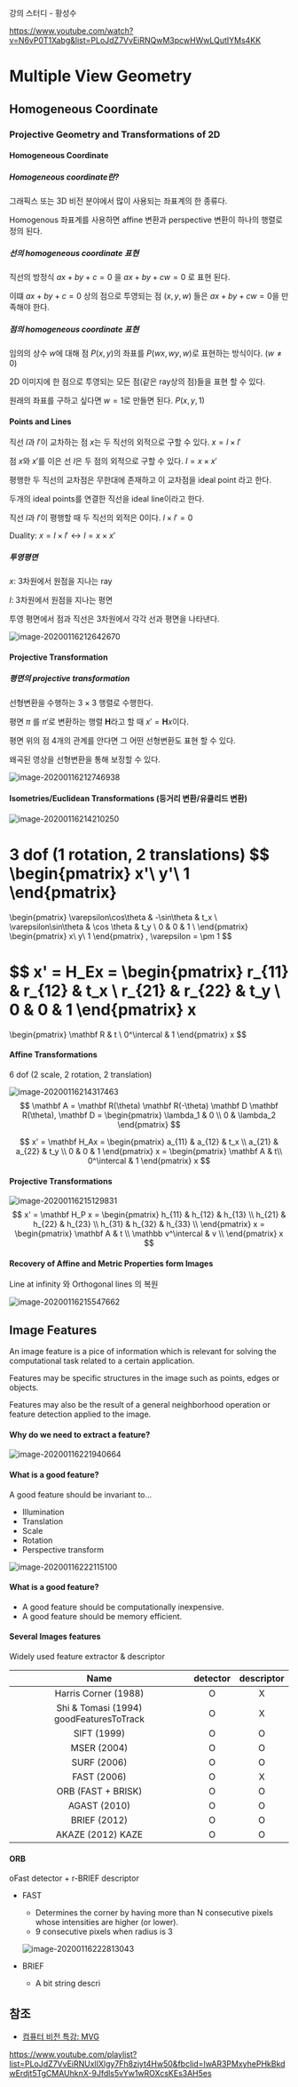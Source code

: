 강의 스터디 - 황성수

https://www.youtube.com/watch?v=N6vP0T1Xabg&list=PLoJdZ7VvEiRNQwM3pcwHWwLQutIYMs4KK

# Multiple View Geometry

## Homogeneous Coordinate

### Projective Geometry and Transformations of 2D

#### Homogeneous Coordinate

##### Homogeneous coordinate란?

그래픽스 또는 3D 비전 분야에서 많이 사용되는 좌표계의 한 종류다.

Homogenous 좌표계를 사용하면 affine 변환과 perspective 변환이 하나의 행렬로 정의 된다.

##### 선의 homogeneous coordinate 표현

직선의 방정식 $ax + by + c = 0$ 을 $ax + by + cw = 0$ 로 표현 된다.

이떄 $ax + by + c = 0$ 상의 점으로 투영되는 점 $(x, y, w)$ 들은 $ax + by + cw = 0$을 만족해야 한다.

##### 점의 homogeneous coordinate 표현

임의의 상수 $w$에 대해 점 $P(x, y)$의 좌표를 $P(wx, wy, w)$로 표현하는 방식이다. $(w \ne 0)$

2D 이미지에 한 점으로 투영되는 모든 점(같은 ray상의 점)들을 표현 할 수 있다.

원래의 좌표를 구하고 싶다면 $w = 1$로 만들면 된다. $P(x, y, 1)$

#### Points and Lines

직선 $l$과 $l'$이 교차하는 점 $x$는 두 직선의 외적으로 구할 수 있다. $x=l\times l'$

점 $x$와 $x'$를 이은 선 $l$은 두 점의 외적으로 구할 수 있다. $l=x\times x'$

평행한 두 직선의 교차점은 무한대에 존재하고 이 교차점을 ideal point 라고 한다.

두개의 ideal points를 연결한 직선을 ideal line이라고 한다.

직선 $l$과 $l'$이 평행할 때 두 직선의 외적은 $0$이다. $l \times l' = 0$

Duality: $x = l \times l' \leftrightarrow l = x \times x'$

##### 투영평면

$x$: 3차원에서 원점을 지나는 ray

$l$: 3차원에서 원점을 지나는 평면

투영 평면에서 점과 직선은 3차원에서 각각 선과 평면을 나타낸다.

![image-20200116212642670](/home/booil/.config/Typora/typora-user-images/image-20200116212642670.png)

#### Projective Transformation

##### 평면의 projective transformation

선형변환을 수행하는 $3 \times 3$ 행렬로 수행한다.

평면 $\pi$ 를 $\pi'$로 변환하는 행렬 $\mathbf H$라고 할 때 $x'=\mathbf H x$이다.

평면 위의 점 4개의 관계를 안다면 그 어떤 선형변환도 표현 할 수 있다.

왜곡된 영상을 선형변환을 통해 보정할 수 있다.

![image-20200116212746938](/home/booil/.config/Typora/typora-user-images/image-20200116212746938.png)

#### Isometries/Euclidean Transformations (등거리 변환/유클리드 변환)

![image-20200116214210250](/home/booil/.config/Typora/typora-user-images/image-20200116214210250.png)

3 dof (1 rotation, 2 translations)
$$
\begin{pmatrix}
x'\\
y'\\
1
\end{pmatrix}
=
\begin{pmatrix}
\varepsilon\cos\theta & -\sin\theta & t_x \\
\varepsilon\sin\theta & \cos \theta & t_y \\
0 & 0 & 1 \\
\end{pmatrix}
\begin{pmatrix}
x\\
y\\
1
\end{pmatrix}
, \varepsilon
= \pm 1
$$

$$
x' = H_Ex = 
\begin{pmatrix}
r_{11} & r_{12} & t_x \\
r_{21} & r_{22} & t_y \\
0 & 0 & 1
\end{pmatrix}
x
=
\begin{pmatrix}
\mathbf R & t \\
0^\intercal & 1
\end{pmatrix}
x
$$

#### Affine Transformations

6 dof (2 scale, 2 rotation, 2 translation)

![image-20200116214317463](/home/booil/.config/Typora/typora-user-images/image-20200116214317463.png)
$$
\mathbf A
= \mathbf R(\theta) \mathbf R(-\theta) \mathbf D \mathbf R(\theta), \mathbf D
= \begin{pmatrix}
\lambda_1 & 0 \\
0 & \lambda_2
\end{pmatrix}
$$

$$
x'
= \mathbf H_Ax
= \begin{pmatrix}
a_{11} & a_{12} & t_x \\
a_{21} & a_{22} & t_y \\
0 & 0 & 1
\end{pmatrix}
x
= \begin{pmatrix}
\mathbf A & t\\
0^\intercal & 1
\end{pmatrix}
x
$$

#### Projective Transformations

![image-20200116215129831](/home/booil/.config/Typora/typora-user-images/image-20200116215129831.png)
$$
x'
= \mathbf H_P x 
= \begin{pmatrix}
h_{11} & h_{12} & h_{13} \\
h_{21} & h_{22} & h_{23} \\
h_{31} & h_{32} & h_{33} \\
\end{pmatrix}
x
= \begin{pmatrix}
\mathbf A & t \\
\mathbb v^\intercal & v \\
\end{pmatrix}
x
$$

#### Recovery of Affine and Metric Properties form Images

Line at infinity 와 Orthogonal lines 의 복원

![image-20200116215547662](/home/booil/.config/Typora/typora-user-images/image-20200116215547662.png)

## Image Features

An image feature is a pice of information which is relevant for solving the computational task related to a certain application.

Features may be specific structures in the image such as points, edges or objects.

Features may also be the result of a general neighborhood operation or feature detection applied to the image.

#### Why do we need to extract a feature?

![image-20200116221940664](/home/booil/.config/Typora/typora-user-images/image-20200116221940664.png)

#### What is a good feature?

A good feature should be invariant to...

- Illumination
- Translation
- Scale
- Rotation
- Perspective transform

![image-20200116222115100](/home/booil/.config/Typora/typora-user-images/image-20200116222115100.png)

#### What is a good feature?

- A good feature should be computationally inexpensive.
- A good feature should be memory efficient.

#### Several Images features

Widely used feature extractor & descriptor

|                  Name                   | detector | descriptor |
| :-------------------------------------: | :------: | :--------: |
|          Harris Corner (1988)           |    O     |     X      |
| Shi & Tomasi (1994) goodFeaturesToTrack |    O     |     X      |
|               SIFT (1999)               |    O     |     O      |
|               MSER (2004)               |    O     |     O      |
|               SURF (2006)               |    O     |     O      |
|               FAST (2006)               |    O     |     X      |
|           ORB (FAST + BRISK)            |    O     |     O      |
|              AGAST (2010)               |    O     |     O      |
|              BRIEF (2012)               |    O     |     O      |
|            AKAZE (2012) KAZE            |    O     |     O      |

#### ORB

oFast detector + r-BRIEF descriptor

- FAST

  - Determines the corner by having more than N consecutive pixels whose intensities are higher (or lower).
  - 9 consecutive pixels when radius is 3

  ![image-20200116222813043](/home/booil/.config/Typora/typora-user-images/image-20200116222813043.png)

- BRIEF

  - A bit string descri

## 참조

- [컴퓨터 비전 특강: MVG](https://www.youtube.com/watch?v=N6vP0T1Xabg&list=PLoJdZ7VvEiRNQwM3pcwHWwLQutIYMs4KK)









https://www.youtube.com/playlist?list=PLoJdZ7VvEiRNUxlIXlgy7Fh8ziyt4Hw50&fbclid=IwAR3PMxyhePHkBkdwErdjt5TgCMAUhknX-9Jfdls5vYw1wROXcsKEs3AH5es